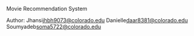 Movie Recommendation System

Author: Jhansi<jhbh9073@colorado.edu> Danielle<daar8381@colorado.edu> Soumyadeb<soma5722@colorado.edu>